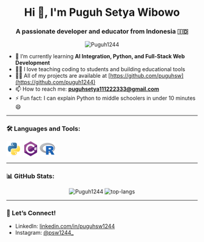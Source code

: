 <h1 align="center">Hi 👋, I'm Puguh Setya Wibowo</h1>
<h3 align="center">A passionate developer and educator from Indonesia 🇮🇩</h3>

<p align="center">
  <img src="https://komarev.com/ghpvc/?username=puguhsw&label=Profile%20views&color=0e75b6&style=flat" alt="Puguh1244" />
</p>

- 🌱 I’m currently learning **AI Integration, Python, and Full-Stack Web Development**
- 👨‍🏫 I love teaching coding to students and building educational tools
- 👨‍💻 All of my projects are available at [https://github.com/puguhsw](https://github.com/puguh1244)
- 📫 How to reach me: **puguhsetya111222333@gmail.com**
- ⚡ Fun fact: I can explain Python to middle schoolers in under 10 minutes 😄

---

### 🛠️ Languages and Tools:
<p align="left">
  <!-- Python -->
  <img src="https://raw.githubusercontent.com/devicons/devicon/master/icons/python/python-original.svg" alt="python" width="40" height="40"/>

  <!-- C# -->
  <img src="https://raw.githubusercontent.com/devicons/devicon/master/icons/csharp/csharp-original.svg" alt="csharp" width="40" height="40"/>

  <!-- R -->
  <img src="https://raw.githubusercontent.com/devicons/devicon/master/icons/r/r-original.svg" alt="r" width="40" height="40"/>
</p>


---

### 📊 GitHub Stats:
<p align="center">
  <img src="https://github-readme-stats.vercel.app/api?username=Puguh1244&show_icons=true&locale=en" alt="Puguh1244" />
  <img src="https://github-readme-stats.vercel.app/api/top-langs?username=Puguh1244&show_icons=true&locale=en&layout=compact" alt="top-langs" />
</p>

---

### 🤝 Let’s Connect!
- LinkedIn: [linkedin.com/in/puguhsw1244](https://linkedin.com/in/puguhsw1244)
- Instagram: [@psw1244_](https://instagram.com/psw1244_)

